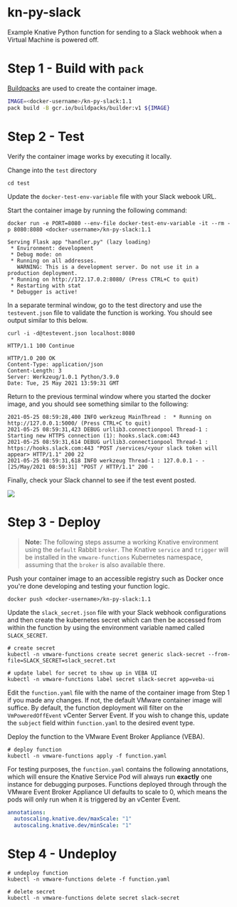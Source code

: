# kn-py-slack
Example Knative Python function for sending to a Slack webhook when a Virtual Machine is powered off.

# Step 1 - Build with `pack`

[Buildpacks](https://buildpacks.io) are used to create the container image.

```bash
IMAGE=<docker-username>/kn-py-slack:1.1
pack build -B gcr.io/buildpacks/builder:v1 ${IMAGE}
```


# Step 2 - Test

Verify the container image works by executing it locally.

Change into the `test` directory
```console
cd test
```

Update the `docker-test-env-variable` file with your Slack webook URL.

Start the container image by running the following command:

```console
docker run -e PORT=8080 --env-file docker-test-env-variable -it --rm -p 8080:8080 <docker-username>/kn-py-slack:1.1

Serving Flask app "handler.py" (lazy loading)
 * Environment: development
 * Debug mode: on
 * Running on all addresses.
   WARNING: This is a development server. Do not use it in a production deployment.
 * Running on http://172.17.0.2:8080/ (Press CTRL+C to quit)
 * Restarting with stat
 * Debugger is active!
 ```
 
In a separate terminal window, go to the test directory and use the `testevent.json` file to validate the function is working. You should see output similar to this below.

```
curl -i -d@testevent.json localhost:8080

HTTP/1.1 100 Continue

HTTP/1.0 200 OK
Content-Type: application/json
Content-Length: 3
Server: Werkzeug/1.0.1 Python/3.9.0
Date: Tue, 25 May 2021 13:59:31 GMT
```
Return to the previous terminal window where you started the docker image, and you should see something similar to the following:

```
2021-05-25 08:59:28,400 INFO werkzeug MainThread :  * Running on http://127.0.0.1:5000/ (Press CTRL+C to quit)
2021-05-25 08:59:31,423 DEBUG urllib3.connectionpool Thread-1 : Starting new HTTPS connection (1): hooks.slack.com:443
2021-05-25 08:59:31,614 DEBUG urllib3.connectionpool Thread-1 : https://hooks.slack.com:443 "POST /services/<your slack token will appear> HTTP/1.1" 200 22
2021-05-25 08:59:31,618 INFO werkzeug Thread-1 : 127.0.0.1 - - [25/May/2021 08:59:31] "POST / HTTP/1.1" 200 -
```


Finally, check your Slack channel to see if the test event posted.

![](screenshots/Test_Event.png)

# Step 3 - Deploy

> **Note:** The following steps assume a working Knative environment using the
`default` Rabbit `broker`. The Knative `service` and `trigger` will be installed in the
`vmware-functions` Kubernetes namespace, assuming that the `broker` is also available there.

Push your container image to an accessible registry such as Docker once you're done developing and testing your function logic.

```console
docker push <docker-username>/kn-py-slack:1.1
```

Update the `slack_secret.json` file with your Slack webhook configurations and then create the kubernetes secret which can then be accessed from within the function by using the environment variable named called `SLACK_SECRET`.

```console
# create secret
kubectl -n vmware-functions create secret generic slack-secret --from-file=SLACK_SECRET=slack_secret.txt

# update label for secret to show up in VEBA UI
kubectl -n vmware-functions label secret slack-secret app=veba-ui
```

Edit the `function.yaml` file with the name of the container image from Step 1 if you made any changes. If not, the default VMware container image will suffice. By default, the function deployment will filter on the `VmPoweredOffEvent` vCenter Server Event. If you wish to change this, update the `subject` field within `function.yaml` to the desired event type.


Deploy the function to the VMware Event Broker Appliance (VEBA).

```console
# deploy function
kubectl -n vmware-functions apply -f function.yaml
```

For testing purposes, the `function.yaml` contains the following annotations, which will ensure the Knative Service Pod will always run **exactly** one instance for debugging purposes. Functions deployed through through the VMware Event Broker Appliance UI defaults to scale to 0, which means the pods will only run when it is triggered by an vCenter Event.

```yaml
annotations:
  autoscaling.knative.dev/maxScale: "1"
  autoscaling.knative.dev/minScale: "1"
```

# Step 4 - Undeploy

```console
# undeploy function
kubectl -n vmware-functions delete -f function.yaml

# delete secret
kubectl -n vmware-functions delete secret slack-secret
```
